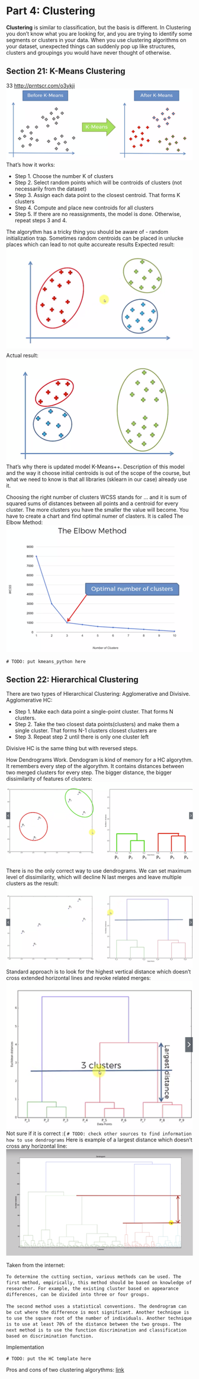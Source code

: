 # Part 4: Clustering

**Clustering** is similar to classification, but the basis is different. In Clustering you don’t know what you are looking for, and you are trying to identify some segments or clusters in your data. When you use clustering algorithms on your dataset, unexpected things can suddenly pop up like structures, clusters and groupings you would have never thought of otherwise.

## Section 21: K-Means Clustering

33 http://prntscr.com/o3ykji
![image](images/33.png)
That’s how it works:
* Step 1. Choose the number K of clusters 
* Step 2. Select random points which will be controids of clusters (not necessarily from the dataset)
* Step 3. Assign each data point to the closest centroid. That forms K clusters
* Step 4. Compute and place new controids for all clusters
* Step 5. If there are no reassignments, the model is done. Otherwise, repeat steps 3 and 4.

The algorythm has a tricky thing you should be aware of - random initialization trap. Sometimes random centroids can be placed in unlucke places which can lead to not quite accureate results
Expected result: ![image](images/34.png)
Actual result: ![image](images/35.png)
That’s why there is updated model K-Means++. Description of this model and the way it choose initial centroids is out of the scope of the course, but what we need to know is that all libraries (sklearn in our case) already use it.

Choosing the right number of clusters
WCSS stands for … and it is sum of squared sums of distances between all points and a centroid for every cluster. The more clusters you have the smaller the value will become. You have to create a chart and find optimal numer of clasters. It is called The Elbow Method: ![image](images/36.png)

```
# TODO: put kmeans_python here
```

## Section 22: Hierarchical Clustering

There are two types of HIerarchical Clustering: Agglomerative and Divisive.
Agglomerative HC:
* Step 1. Make each data point a single-point cluster. That forms N clusters.
* Step 2. Take the two closest data points(clusters) and make them a single cluster. That forms N-1 clusters
closest clusters are 
* Step 3. Repeat step 2 until there is only one cluster left

Divisive HC is the same thing but with reversed steps.

How Dendrograms Work.
Dendogram is kind of memory for a HC algorythm. It remembers every step of the algorythm. It contains distances between two merged clusters for every step. The bigger distance, the bigger dissimilarity of features of clusters: ![image](images/37.png)

There is no the only correct way to use dendrograms.
We can set maximum level of dissimilarity, which will decline N last merges and leave multiple clusters as the result: ![image](images/38.png)
Standard approach is to look for the highest vertical distance which doesn’t cross extended horizontal lines and revoke related merges: ![image](images/39.png)
Not sure if it is correct :(
`# TODO: check other sources to find information how to use dendrograms`
Here is example of a largest distance which doesn’t cross any horizontal line: ![image](images/40.png)

Taken from the internet:
```
To determine the cutting section, various methods can be used. The first method, empirically, this method should be based on knowledge of researcher. For example, the existing cluster based on appearance differences, can be divided into three or four groups.

The second method uses a statistical conventions. The dendrogram can be cut where the difference is most significant. Another technique is to use the square root of the number of individuals. Another technique is to use at least 70% of the distance between the two groups. The next method is to use the function discrimination and classification based on discrimination function.
```

Implementation
```
# TODO: put the HC template here
```

Pros and cons of two clustering algorythms: [link](https://sds-platform-private.s3-us-east-2.amazonaws.com/uploads/P14-Clustering-Pros-Cons.pdf)



